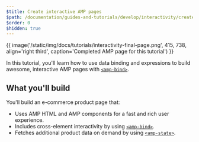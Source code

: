 ```yaml
---
$title: Create interactive AMP pages
$path: /documentation/guides-and-tutorials/develop/interactivity/create-interactive.html
$order: 0
$hidden: true
---
```


{{ image('/static/img/docs/tutorials/interactivity-final-page.png', 415, 738, align='right third', caption='Completed AMP page for this tutorial') }}

In this tutorial, you'll learn how to use data binding and expressions to build awesome, interactive AMP pages with [`<amp-bind>`](/docs/reference/components/amp-bind.html).

## What you'll build

You'll build an e-commerce product page that:

- Uses AMP HTML and AMP components for a fast and rich user experience.
- Includes cross-element interactivity by using [`<amp-bind>`](/docs/reference/components/amp-bind.html).
- Fetches additional product data on demand by using [`<amp-state>`](/docs/reference/components/amp-bind.html#state).
